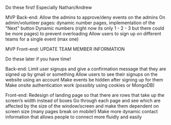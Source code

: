 Do these first! Especially Nathan/Andrew


MVP Back-end:
Allow the admins to approve/deny events on the admins 
On admin/volunteer pages: dynamic number pages, implementation of the "Next" button
Dynamic numbers (right now its only 1 - 2 - 3 but there could be more pages) to prevent overloading
Allow users to sign up on different teams for a single event (max one)

MVP Front-end:
UPDATE TEAM MEMBER INFORMATION

Do these later if you have time!


Back-end:
Limit user signups and give a confirmation message that they are signed up by gmail or something
Allow users to see their signups on the website using an account
Make events be hidden after signing up for them
Make onsite authentication work (possibly using cookies or MongoDB)

Front-end:
Redesign of landing page so that there are rows that take up the screen’s width instead of boxes
Go through each page and see which are affected by the size of the window/screen and make them dependent on screen size (many pages break on mobile!)
Make more dynamic contact information that allows people to connect more fluidly and easily
